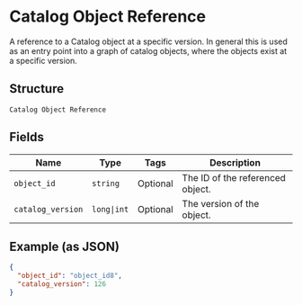 
# Catalog Object Reference

A reference to a Catalog object at a specific version. In general this is
used as an entry point into a graph of catalog objects, where the objects exist
at a specific version.

## Structure

`Catalog Object Reference`

## Fields

| Name | Type | Tags | Description |
|  --- | --- | --- | --- |
| `object_id` | `string` | Optional | The ID of the referenced object. |
| `catalog_version` | `long\|int` | Optional | The version of the object. |

## Example (as JSON)

```json
{
  "object_id": "object_id8",
  "catalog_version": 126
}
```

